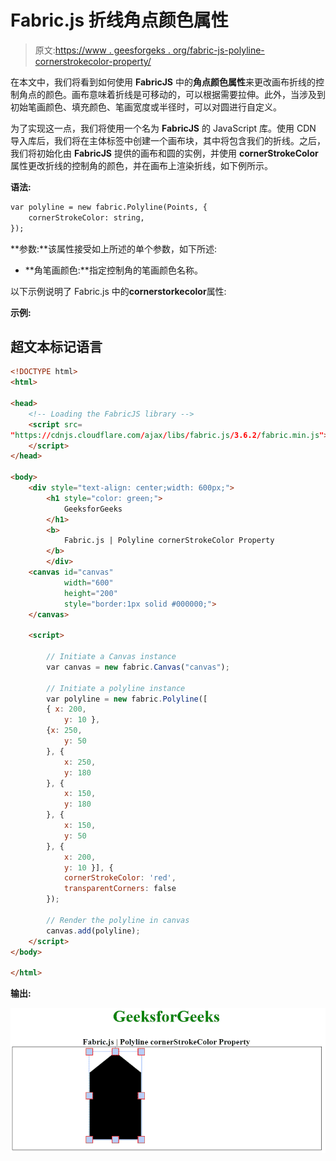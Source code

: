# Fabric.js 折线角点颜色属性

> 原文:[https://www . geesforgeks . org/fabric-js-polyline-cornerstrokecolor-property/](https://www.geeksforgeeks.org/fabric-js-polyline-cornerstrokecolor-property/)

在本文中，我们将看到如何使用 **FabricJS** 中的**角点颜色属性**来更改画布折线的控制角点的颜色。画布意味着折线是可移动的，可以根据需要拉伸。此外，当涉及到初始笔画颜色、填充颜色、笔画宽度或半径时，可以对圆进行自定义。

为了实现这一点，我们将使用一个名为 **FabricJS** 的 JavaScript 库。使用 CDN 导入库后，我们将在主体标签中创建一个画布块，其中将包含我们的折线。之后，我们将初始化由 **FabricJS** 提供的画布和圆的实例，并使用 **cornerStrokeColor** 属性更改折线的控制角的颜色，并在画布上渲染折线，如下例所示。

**语法:**

```html
var polyline = new fabric.Polyline(Points, {  
    cornerStrokeColor: string,
});  
```

**参数:**该属性接受如上所述的单个参数，如下所述:

*   **角笔画颜色:**指定控制角的笔画颜色名称。

以下示例说明了 Fabric.js 中的**cornerstorkecolor**属性:

**示例:**

## 超文本标记语言

```html
<!DOCTYPE html> 
<html> 

<head> 
    <!-- Loading the FabricJS library -->
    <script src= 
"https://cdnjs.cloudflare.com/ajax/libs/fabric.js/3.6.2/fabric.min.js"> 
    </script> 
</head> 

<body> 
    <div style="text-align: center;width: 600px;"> 
        <h1 style="color: green;"> 
            GeeksforGeeks 
        </h1> 
        <b> 
            Fabric.js | Polyline cornerStrokeColor Property 
        </b> 
        </div> 
    <canvas id="canvas"
            width="600"
            height="200"
            style="border:1px solid #000000;"> 
    </canvas> 

    <script> 

        // Initiate a Canvas instance 
        var canvas = new fabric.Canvas("canvas"); 

        // Initiate a polyline instance 
        var polyline = new fabric.Polyline([ 
        { x: 200, 
            y: 10 }, 
        {x: 250, 
            y: 50 
        }, { 
            x: 250, 
            y: 180 
        }, { 
            x: 150, 
            y: 180 
        }, { 
            x: 150, 
            y: 50 
        }, { 
            x: 200, 
            y: 10 }], { 
            cornerStrokeColor: 'red', 
            transparentCorners: false 
        }); 

        // Render the polyline in canvas 
        canvas.add(polyline); 
    </script> 
</body> 

</html>
```

**输出:**

![](img/9cf32900f314a9dba73fefe4f172a01f.png)